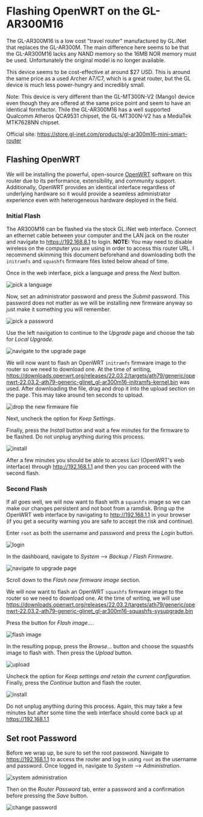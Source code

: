 # Flashing OpenWRT on the GL-AR300M16

The GL-AR300M16 is a low cost "travel router" manufactured by GL.iNet that replaces the GL-AR300M. The main difference here seems to be that the GL-AR300M16 lacks any NAND memory so the 16MB NOR memory must be used. Unfortunately the original model is no longer available.

This device seems to be cost-effective at around $27 USD. This is around the same price as a used Archer A7/C7, which is a great router, but the GL device is much less power-hungry and incredibly small.

Note: This device is very different than the GL-MT300N-V2 (Mango) device even though they are offered at the same price point and seem to have an identical formfactor. Thile the GL-AR300M16 has a well supported Qualcomm Atheros QCA9531 chipset, the GL-MT300N-V2 has a MediaTek MTK7628NN chipset.

Official site: https://store.gl-inet.com/products/gl-ar300m16-mini-smart-router

## Flashing OpenWRT

We will be installing the powerful, open-source [OpenWRT](https://openwrt.org/) software on this router due to its performance, extensibility, and community support. Additionally, OpenWRT provides an identical interface regardless of underlying hardware so it would provide a seamless administrator experience even with heterogeneous hardware deployed in the field.

### Initial Flash

The AR300M16 can be flashed via the stock GL.iNet web interface. Connect an ethernet cable between your computer and the LAN jack on the router and navigate to <https://192.168.8.1> to login. **NOTE:** You may need to disable wireless on the computer you are using in order to access this router URL. I recommend skimming this document beforehand and downloading both the `initramfs` and `squashfs` firmware files listed below ahead of time.

Once in the web interface, pick a language and press the *Next* button.

![pick a language](0-gl-ar300m16-flashing-openwrt/0-gl-ar300m16-flashing-openwrt-01.jpg)

Now, set an administrator password and press the *Submit* password. This password does not matter as we will be installing new firmware anyway so just make it something you will remember.

![pick a password](0-gl-ar300m16-flashing-openwrt/0-gl-ar300m16-flashing-openwrt-02.jpg)

Use the left navigation to continue to the *Upgrade* page and choose the tab for *Local Upgrade*. 

![navigate to the upgrade page](0-gl-ar300m16-flashing-openwrt/0-gl-ar300m16-flashing-openwrt-03.jpg)

We will now want to flash an OpenWRT `initramfs` firmware image to the router so we need to download one. At the time of writing, https://downloads.openwrt.org/releases/22.03.2/targets/ath79/generic/openwrt-22.03.2-ath79-generic-glinet_gl-ar300m16-initramfs-kernel.bin was used.  After downloading the file, drag and drop it into the upload section on the page. This may take around ten seconds to upload.

![drop the new firmware file](0-gl-ar300m16-flashing-openwrt/0-gl-ar300m16-flashing-openwrt-04.jpg)

Next, uncheck the option for *Keep Settings*.

Finally, press the *Install* button and wait a few minutes for the firmware to be flashed. Do not unplug anything during this process.

![install](0-gl-ar300m16-flashing-openwrt/0-gl-ar300m16-flashing-openwrt-05.jpg)

After a few minutes you should be able to access *luci* (OpenWRT's web interface) through http://192.168.1.1 and then you can proceed with the second flash.

### Second Flash

If all goes well, we will now want to flash with a `squashfs` image so we can make our changes persistent and not boot from a ramdisk. Bring up the  OpenWRT web interface by navigating to http://192.168.1.1 in your browser (if you get a security warning you are safe to accept the risk and continue).

Enter `root` as both the username and password and press the *Login* button.

![login](0-gl-ar300m16-flashing-openwrt/0-gl-ar300m16-flashing-openwrt-06.jpg)

In the dashboard, navigate to *System* --> *Backup / Flash Firmware*.

![navigate to upgrade page](0-gl-ar300m16-flashing-openwrt/0-gl-ar300m16-flashing-openwrt-07.jpg)

Scroll down to the *Flash new firmware image* section.

We will now want to flash an OpenWRT `squashfs` firmware image to the router so we need to download one. At the time of writing, we will use https://downloads.openwrt.org/releases/22.03.2/targets/ath79/generic/openwrt-22.03.2-ath79-generic-glinet_gl-ar300m16-squashfs-sysupgrade.bin

Press the button for *Flash image...*.

![flash image](0-gl-ar300m16-flashing-openwrt/0-gl-ar300m16-flashing-openwrt-08.jpg)

In the resulting popup, press the *Browse...* button and choose the squashfs image to flash with. Then press the *Upload* button.

![upload](0-gl-ar300m16-flashing-openwrt/0-gl-ar300m16-flashing-openwrt-09.jpg)

Uncheck the option for *Keep settings and retain the current configuration.* Finally, press the *Continue* button and flash the router. 

![install](0-gl-ar300m16-flashing-openwrt/0-gl-ar300m16-flashing-openwrt-10.jpg)

Do not unplug anything during this process. Again, this may take a few minutes but after some time the web interface should come back up at https://192.168.1.1

## Set root Password

Before we wrap up, be sure to set the root password. Navigate to https://192.168.1.1 to access the router and log in using `root` as the username and password. Once logged in, navigate to *System* --> *Administration*. 

![system administration](0-gl-ar300m16-flashing-openwrt/0-gl-ar300m16-flashing-openwrt-11.jpg)

Then on the *Router Password* tab, enter a password and a confirmation before pressing the *Save* button.

![change password](0-gl-ar300m16-flashing-openwrt/0-gl-ar300m16-flashing-openwrt-12.jpg)